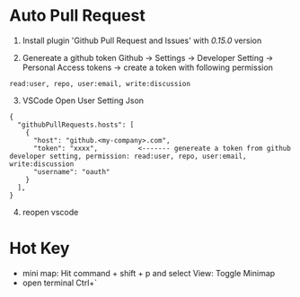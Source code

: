# Auto Pull Request

1. Install plugin 'Github Pull Request and Issues' with *0.15.0* version 

2. Genereate a github token
Github -> Settings -> Developer Setting -> Personal Access tokens -> create a token with following permission

```
read:user, repo, user:email, write:discussion

```

3. VSCode Open User Setting Json

```
{
  "githubPullRequests.hosts": [
    {
      "host": "github.<my-company>.com",
      "token": "xxxx",          <------- genereate a token from github developer setting, permission: read:user, repo, user:email, write:discussion
      "username": "oauth"
    }
  ],
}
```

4. reopen vscode

# Hot Key

* mini map: Hit command + shift + p and select View: Toggle Minimap
* open terminal Ctrl+`
